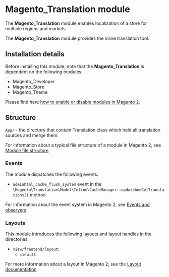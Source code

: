 # Magento_Translation module

The **Magento_Translation** module enables localization of a store for multiple regions and markets. 

The **Magento_Translation** module provides the inline translation tool.

## Installation details

Before installing this module, note that the **Magento_Translation** is dependent on the following modules:

- Magento_Developer
- Magento_Store
- Magento_Theme

Please find here [how to enable or disable modules in Magento 2](https://devdocs.magento.com/guides/v2.4/install-gde/install/cli/install-cli-subcommands-enable.html).

## Structure

`App/` - the directory that contain Translation class which hold all translation sources and merge them.

For information about a typical file structure of a module in Magento 2, see [Module file structure](https://devdocs.magento.com/guides/v2.4/extension-dev-guide/build/module-file-structure.html#module-file-structure).

### Events

The module dispatches the following events:

 - `adminhtml_cache_flush_system` event in the `\Magento\Translation\Model\Inline\CacheManager::updateAndGetTranslations()` method.

For information about the event system in Magento 2, see [Events and observers](https://devdocs.magento.com/guides/v2.4/extension-dev-guide/events-and-observers.html#events).

### Layouts

This module introduces the following layouts and layout handles in the directories:

- `view/frantend/layout`:
    - `default`

For more information about a layout in Magento 2, see the [Layout documentation](https://devdocs.magento.com/guides/v2.4/frontend-dev-guide/layouts/layout-overview.html).
